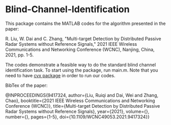 # Blind-Channel-Identification

This package contains the MATLAB codes for the algorithm presented in the paper:

R. Liu, W. Dai and C. Zhang, "Multi-target Detection by Distributed Passive Radar Systems without Reference Signals," 2021 IEEE Wireless Communications and Networking Conference (WCNC), Nanjing, China, 2021, pp. 1-5.

The codes demonstrate a feasible way to do the standard blind channel identification task. To start using the package, run main.m. Note that you need to have [cvx package](http://cvxr.com/cvx/) in order to run our codes.

BibTex of the paper:

@INPROCEEDINGS{9417324,
author={Liu, Ruiqi and Dai, Wei and Zhang, Chao},
booktitle={2021 IEEE Wireless Communications and Networking Conference (WCNC)}, title={Multi-target Detection by Distributed Passive Radar Systems without Reference Signals},
year={2021},
volume={},
number={},
pages={1-5},
doi={10.1109/WCNC49053.2021.9417324}}
